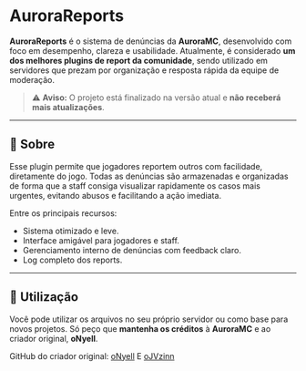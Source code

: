 # AuroraReports

**AuroraReports** é o sistema de denúncias da **AuroraMC**, desenvolvido com foco em desempenho, clareza e usabilidade. Atualmente, é considerado **um dos melhores plugins de report da comunidade**, sendo utilizado em servidores que prezam por organização e resposta rápida da equipe de moderação.

> ⚠️ **Aviso:** O projeto está finalizado na versão atual e **não receberá mais atualizações**.

---

## 🔎 Sobre

Esse plugin permite que jogadores reportem outros com facilidade, diretamente do jogo. Todas as denúncias são armazenadas e organizadas de forma que a staff consiga visualizar rapidamente os casos mais urgentes, evitando abusos e facilitando a ação imediata.

Entre os principais recursos:

- Sistema otimizado e leve.
- Interface amigável para jogadores e staff.
- Gerenciamento interno de denúncias com feedback claro.
- Log completo dos reports.

---

## 📁 Utilização

Você pode utilizar os arquivos no seu próprio servidor ou como base para novos projetos. Só peço que **mantenha os créditos** à **AuroraMC** e ao criador original, **oNyell**.

GitHub do criador original: [oNyell](https://github.com/oNyell) E [oJVzinn](https://github.com/oJVzinn)
